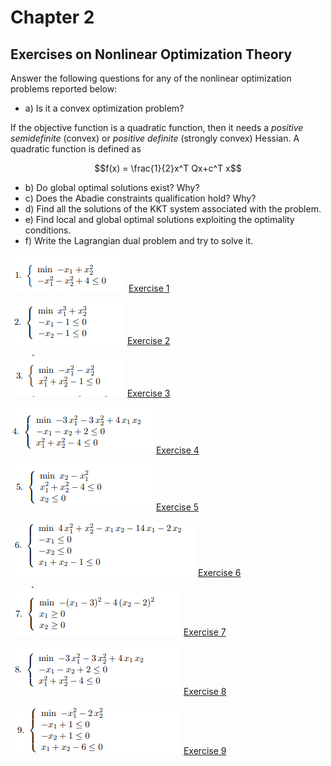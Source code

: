 # Chapter 2

## Exercises on Nonlinear Optimization Theory

Answer the following questions for any of the nonlinear optimization problems reported below:

* a) Is it a convex optimization problem?

If the objective function is a quadratic function, then it needs a *positive semidefinite* (convex) or *positive definite* (strongly convex) Hessian. A quadratic function is defined as

$$f(x) = \frac{1}{2}x^T Qx+c^T x$$

* b) Do global optimal solutions exist? Why?
* c) Does the Abadie constraints qualification hold? Why?
* d) Find all the solutions of the KKT system associated with the problem.
* e) Find local and global optimal solutions exploiting the optimality conditions.
* f) Write the Lagrangian dual problem and try to solve it.

![Index](img/1.png)
[Exercise 1](Chapter_1_1.pdf)

![Index](img/2.png)
[Exercise 2](Chapter_1_2.pdf)

![Index](img/3.png)
[Exercise 3](Chapter_1_3.pdf)

![Index](img/4.png)
[Exercise 4](Chapter_1_4.pdf)

![Index](img/5.png)
[Exercise 5](Chapter_1_5.pdf)

![Index](img/6.png)
[Exercise 6](Chapter_1_6.pdf)

![Index](img/7.png)
[Exercise 7](Chapter_1_7.pdf)

![Index](img/8.png)
[Exercise 8](Chapter_1_8.pdf)

![Index](img/9.png)
[Exercise 9](Chapter_1_9.pdf)